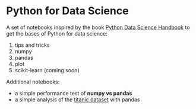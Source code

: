 # Python for Data Science

A set of notebooks inspired by the book [Python Data Science Handbook](https://jakevdp.github.io/PythonDataScienceHandbook/index.html) to get the bases of Python for data science:
1. tips and tricks
2. numpy
3. pandas
4. plot
5. scikit-learn (coming soon)

Additional notebooks:
* a simple performance test of **numpy vs pandas**
* a simple analysis of the [titanic dataset](https://www.kaggle.com/c/titanic/data) with pandas
